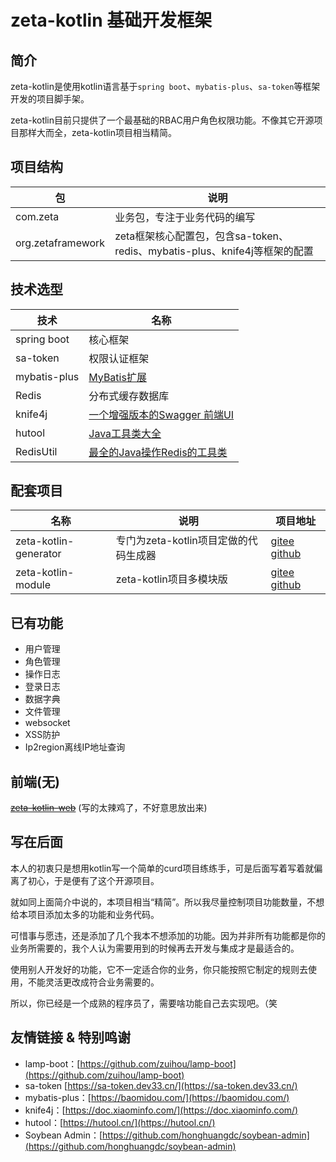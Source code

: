 # zeta-kotlin 基础开发框架

## 简介
zeta-kotlin是使用kotlin语言基于`spring boot`、`mybatis-plus`、`sa-token`等框架开发的项目脚手架。

zeta-kotlin目前只提供了一个最基础的RBAC用户角色权限功能。不像其它开源项目那样大而全，zeta-kotlin项目相当精简。

## 项目结构

| 包                         | 说明                                                                    |
| -------------------------- | ---------------------------------------------------------------------- |
| com.zeta                  | 业务包，专注于业务代码的编写                                               |
| org.zetaframework         | zeta框架核心配置包，包含sa-token、redis、mybatis-plus、knife4j等框架的配置   |


## 技术选型

| 技术                       | 名称                                                         |
| -------------------------- | ------------------------------------------------------------ |
| spring boot                | 核心框架                                                     |
| sa-token                   | 权限认证框架                                                     |
| mybatis-plus               | [MyBatis扩展](https://doc.xiaominfo.com/)                      |
| Redis                      | 分布式缓存数据库                                             |
| knife4j                    | [一个增强版本的Swagger 前端UI](https://doc.xiaominfo.com/knife4j/)  |
| hutool                     | [Java工具类大全](https://hutool.cn/docs/#/)                  |
| RedisUtil                  | [最全的Java操作Redis的工具类](https://gitee.com/whvse/RedisUtil) |

## 配套项目

| 名称                  | 说明                                  | 项目地址                                                     |
| --------------------- | ------------------------------------- | ------------------------------------------------------------ |
| zeta-kotlin-generator | 专门为zeta-kotlin项目定做的代码生成器 | [gitee](https://gitee.com/xia5800/zeta-kotlin-generator)  [github](https://github.com/xia5800/zeta-kotlin-generator) |
| zeta-kotlin-module    | zeta-kotlin项目多模块版              | [gitee](https://gitee.com/xia5800/zeta-kotlin-module) [github](https://github.com/xia5800/springboot-kotlin-module)|

## 已有功能

- 用户管理
- 角色管理
- 操作日志
- 登录日志
- 数据字典
- 文件管理
- websocket
- XSS防护
- Ip2region离线IP地址查询

## 前端(无)

[~~zeta-kotlin-web~~](https://gitee.com/xia5800/zeta-kotlin-web) (写的太辣鸡了，不好意思放出来)


## 写在后面

本人的初衷只是想用kotlin写一个简单的curd项目练练手，可是后面写着写着就偏离了初心，于是便有了这个开源项目。

就如同上面简介中说的，本项目相当“精简”。所以我尽量控制项目功能数量，不想给本项目添加太多的功能和业务代码。

可惜事与愿违，还是添加了几个我本不想添加的功能。因为并非所有功能都是你的业务所需要的，我个人认为需要用到的时候再去开发与集成才是最适合的。

使用别人开发好的功能，它不一定适合你的业务，你只能按照它制定的规则去使用，不能灵活更改成符合业务需要的。

所以，你已经是一个成熟的程序员了，需要啥功能自己去实现吧。（笑


## 友情链接 & 特别鸣谢

- lamp-boot：[https://github.com/zuihou/lamp-boot](https://github.com/zuihou/lamp-boot)
- sa-token [https://sa-token.dev33.cn/](https://sa-token.dev33.cn/)
- mybatis-plus：[https://baomidou.com/](https://baomidou.com/)
- knife4j：[https://doc.xiaominfo.com/](https://doc.xiaominfo.com/)
- hutool：[https://hutool.cn/](https://hutool.cn/)
- Soybean Admin：[https://github.com/honghuangdc/soybean-admin](https://github.com/honghuangdc/soybean-admin)
